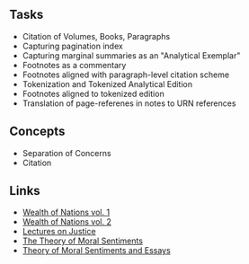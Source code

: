 ## Tasks

- Citation of Volumes, Books, Paragraphs
- Capturing pagination index
- Capturing marginal summaries as an "Analytical Exemplar"
- Footnotes as a commentary
- Footnotes aligned with paragraph-level citation scheme
- Tokenization and Tokenized Analytical Edition
- Footnotes aligned to tokenized edition
- Translation of page-referenes in notes to URN references

## Concepts

- Separation of Concerns
- Citation

## Links

- [Wealth of Nations vol. 1](http://oll.libertyfund.org/titles/smith-an-inquiry-into-the-nature-and-causes-of-the-wealth-of-nations-cannan-ed-vol-1)
- [Wealth of Nations vol. 2](http://oll.libertyfund.org/titles/smith-an-inquiry-into-the-nature-and-causes-of-the-wealth-of-nations-cannan-ed-vol-2)
- [Lectures on Justice](http://oll.libertyfund.org/titles/smith-lectures-on-justice-police-revenue-and-arms-1763)
- [The Theory of Moral Sentiments](http://oll.libertyfund.org/titles/smith-the-theory-of-moral-sentiments-and-on-the-origins-of-languages-stewart-ed)
- [Theory of Moral Sentiments and Essays](http://oll.libertyfund.org/titles/theory-of-moral-sentiments-and-essays-on-philosophical-subjects)

